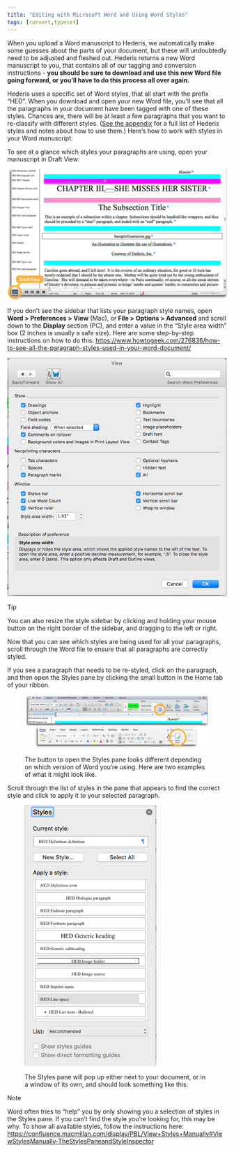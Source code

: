 ```yaml
---
title: "Editing with Microsoft Word and Using Word Styles"
tags: [convert,typeset]
---
```

 
<html><body><section data-type="chapter" class="hsecchapter" data-hederis-type="hsecchapter" id="fine-tune-styles" data-pi-attrs="id: fine-tune-styles; data-tags: convert,typeset;" role="doc-chapter" data-tags="convert,typeset" data-author-name=" " data-book-title=" " title="Editing with Microsoft Word and Using Word Styles"><p class="hblkp" data-hederis-type="hblkp" id="pcUmnnJJG">When you upload a Word manuscript to Hederis, we automatically make some guesses about the parts of your document, but these will undoubtedly need to be adjusted and fleshed out. Hederis returns a new Word manuscript to you, that contains all of our tagging and conversion instructions - <strong data-hederis-type="hspanstrong" id="pzcryoWxe">you should be sure to download and use this new Word file going forward, or you&#8217;ll have to do this process all over again.</strong></p><p class="hblkp" data-hederis-type="hblkp" id="pAhiIx4M9">Hederis uses a specific set of Word styles, that all start with the prefix &#8220;HED&#8221;. When you download and open your new Word file, you&#8217;ll see that all the paragraphs in your document have been tagged with one of these styles. Chances are, there will be at least a few paragraphs that you want to re-classify with different styles. (<a href="{% link _docs/list-of-word-styles.md %}" class="hspana" data-hederis-type="hspana" id="pAk67RiHE">See the appendix</a> for a full list of Hederis styles and notes about how to use them.) Here&#8217;s how to work with styles in your Word manuscript:</p><p class="hblkp" data-hederis-type="hblkp" id="pqzNzz3Y9">To see at a glance which styles your paragraphs are using, open your manuscript in Draft View:</p><img data-hederis-type="hblkimg" class="hblkimg" id="pfJr0sM2P" src="/images/stylesidebar1_callouts_01.png" data-img-src="/images/stylesidebar1_callouts_01.png"/><p class="hblkp" data-hederis-type="hblkp" id="psILXbD4S">If you don&#8217;t see the sidebar that lists your paragraph style names, open <strong class="hspanstrong" data-hederis-type="hspanstrong" id="pvbHcB6S9">Word &gt; Preferences &gt; View</strong> (Mac), or <strong class="hspanstrong" data-hederis-type="hspanstrong" id="pXC6GQjAS">File &gt; Options &gt; Advanced</strong> and scroll down to the <strong class="hspanstrong" data-hederis-type="hspanstrong" id="prlubKLSN">Display</strong> section (PC), and enter a value in the &#8220;Style area width&#8221; box (2 inches is usually a safe size). Here are some step-by-step instructions on how to do this: <a href="https://www.howtogeek.com/276836/how-to-see-all-the-paragraph-styles-used-in-your-word-document/" class="hspana" data-hederis-type="hspana" id="pHIhpasMQ">https://www.howtogeek.com/276836/how-to-see-all-the-paragraph-styles-used-in-your-word-document/</a></p><img data-hederis-type="hblkimg" class="hblkimg" id="pGa332Lg8" src="/images/stylesidebar4.png" data-img-src="/images/stylesidebar4.png"/><div class="hwprbox box" data-hederis-type="hwprbox" id="pcZEzHdxC" data-type="sidebar"><p class="hblktype" data-hederis-type="hblktype" id="pYK8JOUan">Tip</p><p class="hblkp" data-hederis-type="hblkp" id="pduvMjFPW">You can also resize the style sidebar by clicking and holding your mouse button on the right border of the sidebar, and dragging to the left or right.</p></div><p class="hblkp" data-hederis-type="hblkp" id="pMnAzGnLn">Now that you can see which styles are being used for all your paragraphs, scroll through the Word file to ensure that all paragraphs are correctly styled.</p><p class="hblkp" data-hederis-type="hblkp" id="pl5vygS11">If you see a paragraph that needs to be re-styled, click on the paragraph, and then open the Styles pane by clicking the small button in the Home tab of your ribbon.</p><figure class="hwprfig" data-hederis-type="hwprfig" id="p3VkCIra5"><img data-hederis-type="hblkimg" class="hblkimg" id="p9wO3tNnP" src="/images/stylespane1_01.png" data-img-src="/images/stylespane1_01.png"/><p class="hblkcaption" data-hederis-type="hblkcaption" id="ppRwJzenr">The button to open the Styles pane looks different depending on which version of Word you&#8217;re using. Here are two examples of what it might look like.</p></figure><p class="hblkp" data-hederis-type="hblkp" id="pJ944yqze">Scroll through the list of styles in the pane that appears to find the correct style and click to apply it to your selected paragraph.</p><figure class="hwprfig" data-hederis-type="hwprfig" id="pvvnPxZcC"><img data-hederis-type="hblkimg" class="hblkimg" id="phW5zPPxp" src="/images/stylespane2.png" data-img-src="/images/stylespane2.png"/><p class="hblkcaption" data-hederis-type="hblkcaption" id="px2pXS3eV">The Styles pane will pop up either next to your document, or in a window of its own, and should look something like this.</p></figure><div class="hwprbox box" data-hederis-type="hwprbox" id="pC7akVrgF" data-type="sidebar"><p class="hblktype" data-hederis-type="hblktype" id="pysMbWxmS">Note</p><p class="hblkp" data-hederis-type="hblkp" id="pYtfGNCh1">Word often tries to &#8220;help&#8221; you by only showing you a selection of styles in the Styles pane. If you can&#8217;t find the style you&#8217;re looking for, this may be why. To show all available styles, follow the instructions here: <a href="https://confluence.macmillan.com/display/PBL/View+Styles+Manually#ViewStylesManually-TheStylesPaneandStyleInspector" class="hspana" data-hederis-type="hspana" id="p47KdTOmp">https://confluence.macmillan.com/display/PBL/View+Styles+Manually#ViewStylesManually-TheStylesPaneandStyleInspector</a></p></div></section></body></html>
